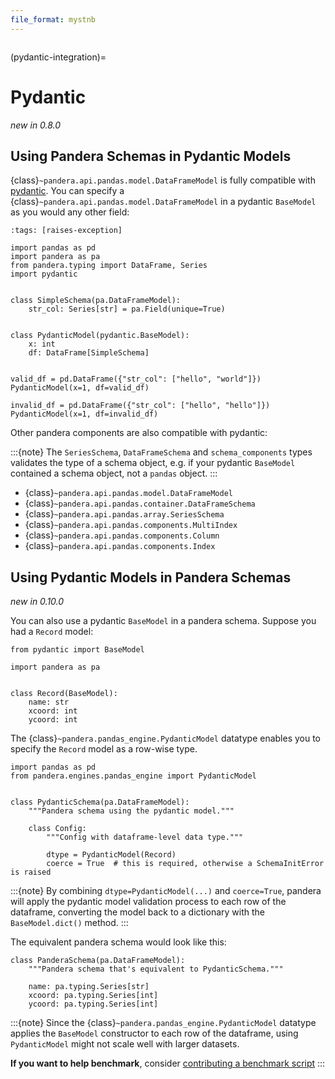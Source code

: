 ```yaml
---
file_format: mystnb
---
```


```{currentmodule} pandera
```

(pydantic-integration)=

# Pydantic

*new in 0.8.0*

## Using Pandera Schemas in Pydantic Models

{class}`~pandera.api.pandas.model.DataFrameModel` is fully compatible with
[pydantic](https://pydantic-docs.helpmanual.io/). You can specify
a {class}`~pandera.api.pandas.model.DataFrameModel` in a pydantic `BaseModel` as you would
any other field:

```{code-cell} python
:tags: [raises-exception]

import pandas as pd
import pandera as pa
from pandera.typing import DataFrame, Series
import pydantic


class SimpleSchema(pa.DataFrameModel):
    str_col: Series[str] = pa.Field(unique=True)


class PydanticModel(pydantic.BaseModel):
    x: int
    df: DataFrame[SimpleSchema]


valid_df = pd.DataFrame({"str_col": ["hello", "world"]})
PydanticModel(x=1, df=valid_df)

invalid_df = pd.DataFrame({"str_col": ["hello", "hello"]})
PydanticModel(x=1, df=invalid_df)
```

Other pandera components are also compatible with pydantic:

:::{note}
The `SeriesSchema`, `DataFrameSchema` and `schema_components` types
validates the type of a schema object, e.g. if your pydantic
`BaseModel` contained a schema object, not a `pandas` object.
:::

- {class}`~pandera.api.pandas.model.DataFrameModel`
- {class}`~pandera.api.pandas.container.DataFrameSchema`
- {class}`~pandera.api.pandas.array.SeriesSchema`
- {class}`~pandera.api.pandas.components.MultiIndex`
- {class}`~pandera.api.pandas.components.Column`
- {class}`~pandera.api.pandas.components.Index`

## Using Pydantic Models in Pandera Schemas

*new in 0.10.0*

You can also use a pydantic `BaseModel` in a pandera schema. Suppose you had
a `Record` model:

```{code-cell} python
from pydantic import BaseModel

import pandera as pa


class Record(BaseModel):
    name: str
    xcoord: int
    ycoord: int
```

The {class}`~pandera.pandas_engine.PydanticModel` datatype enables you to
specify the `Record` model as a row-wise type.

```{code-cell} python
import pandas as pd
from pandera.engines.pandas_engine import PydanticModel


class PydanticSchema(pa.DataFrameModel):
    """Pandera schema using the pydantic model."""

    class Config:
        """Config with dataframe-level data type."""

        dtype = PydanticModel(Record)
        coerce = True  # this is required, otherwise a SchemaInitError is raised
```

:::{note}
By combining `dtype=PydanticModel(...)` and `coerce=True`, pandera will
apply the pydantic model validation process to each row of the dataframe,
converting the model back to a dictionary with the `BaseModel.dict()` method.
:::

The equivalent pandera schema would look like this:

```{code-cell} python
class PanderaSchema(pa.DataFrameModel):
    """Pandera schema that's equivalent to PydanticSchema."""

    name: pa.typing.Series[str]
    xcoord: pa.typing.Series[int]
    ycoord: pa.typing.Series[int]
```

:::{note}
Since the {class}`~pandera.pandas_engine.PydanticModel` datatype
applies the `BaseModel` constructor to each row of the dataframe, using
`PydanticModel` might not scale well with larger datasets.

**If you want to help benchmark**, consider
[contributing a benchmark script](https://github.com/pandera-dev/pandera/issues/794)
:::
